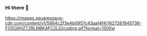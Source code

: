 ### Hi there 👋

https://images.squarespace-cdn.com/content/v1/5664c2f3e4b0957c43aa14f4/1627261945738-FO5OXHZT2RLNBKAFC2LD/coding.gif?format=1500w

<!--
**miri03/miri03** is a ✨ _special_ ✨ repository because its `README.md` (this file) appears on your GitHub profile.

Here are some ideas to get you started:

- 🔭 I’m currently working on ...
- 🌱 I’m currently learning ...
- 👯 I’m looking to collaborate on ...
- 🤔 I’m looking for help with ...
- 💬 Ask me about ...
- 📫 How to reach me: ...
- 😄 Pronouns: ...
- ⚡ Fun fact: ...
-->
